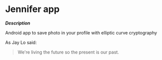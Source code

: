 # Jennifer app


***Description***


Android app to save photo in your profile with elliptic curve cryptography 


As Jay Lo said:

> We're living the future so
> the present is our past.